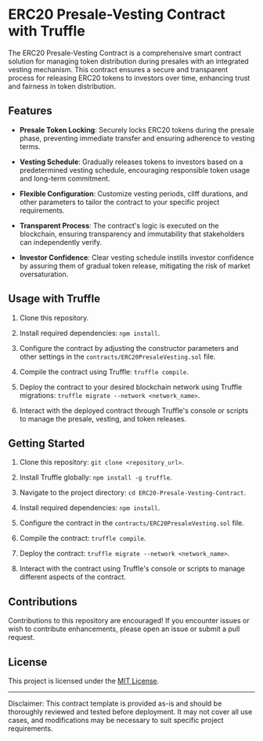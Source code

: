 # ERC20 Presale-Vesting Contract with Truffle

The ERC20 Presale-Vesting Contract is a comprehensive smart contract solution for managing token distribution during presales with an integrated vesting mechanism. This contract ensures a secure and transparent process for releasing ERC20 tokens to investors over time, enhancing trust and fairness in token distribution.

## Features

- **Presale Token Locking**: Securely locks ERC20 tokens during the presale phase, preventing immediate transfer and ensuring adherence to vesting terms.

- **Vesting Schedule**: Gradually releases tokens to investors based on a predetermined vesting schedule, encouraging responsible token usage and long-term commitment.

- **Flexible Configuration**: Customize vesting periods, cliff durations, and other parameters to tailor the contract to your specific project requirements.

- **Transparent Process**: The contract's logic is executed on the blockchain, ensuring transparency and immutability that stakeholders can independently verify.

- **Investor Confidence**: Clear vesting schedule instills investor confidence by assuring them of gradual token release, mitigating the risk of market oversaturation.

## Usage with Truffle

1. Clone this repository.

2. Install required dependencies: `npm install`.

3. Configure the contract by adjusting the constructor parameters and other settings in the `contracts/ERC20PresaleVesting.sol` file.

4. Compile the contract using Truffle: `truffle compile`.

5. Deploy the contract to your desired blockchain network using Truffle migrations: `truffle migrate --network <network_name>`.

6. Interact with the deployed contract through Truffle's console or scripts to manage the presale, vesting, and token releases.

## Getting Started

1. Clone this repository: `git clone <repository_url>`.

2. Install Truffle globally: `npm install -g truffle`.

3. Navigate to the project directory: `cd ERC20-Presale-Vesting-Contract`.

4. Install required dependencies: `npm install`.

5. Configure the contract in the `contracts/ERC20PresaleVesting.sol` file.

6. Compile the contract: `truffle compile`.

7. Deploy the contract: `truffle migrate --network <network_name>`.

8. Interact with the contract using Truffle's console or scripts to manage different aspects of the contract.

## Contributions

Contributions to this repository are encouraged! If you encounter issues or wish to contribute enhancements, please open an issue or submit a pull request.

## License

This project is licensed under the [MIT License](LICENSE).

---

Disclaimer: This contract template is provided as-is and should be thoroughly reviewed and tested before deployment. It may not cover all use cases, and modifications may be necessary to suit specific project requirements.
